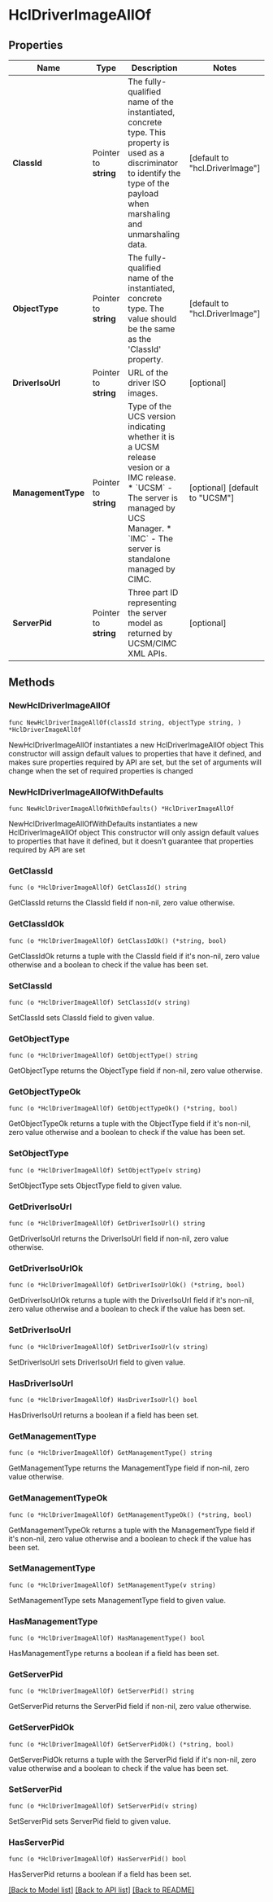 # HclDriverImageAllOf

## Properties

Name | Type | Description | Notes
------------ | ------------- | ------------- | -------------
**ClassId** | Pointer to **string** | The fully-qualified name of the instantiated, concrete type. This property is used as a discriminator to identify the type of the payload when marshaling and unmarshaling data. | [default to "hcl.DriverImage"]
**ObjectType** | Pointer to **string** | The fully-qualified name of the instantiated, concrete type. The value should be the same as the &#39;ClassId&#39; property. | [default to "hcl.DriverImage"]
**DriverIsoUrl** | Pointer to **string** | URL of the driver ISO images. | [optional] 
**ManagementType** | Pointer to **string** | Type of the UCS version indicating whether it is a UCSM release vesion or a IMC release. * &#x60;UCSM&#x60; - The server is managed by UCS Manager. * &#x60;IMC&#x60; - The server is standalone managed by CIMC. | [optional] [default to "UCSM"]
**ServerPid** | Pointer to **string** | Three part ID representing the server model as returned by UCSM/CIMC XML APIs. | [optional] 

## Methods

### NewHclDriverImageAllOf

`func NewHclDriverImageAllOf(classId string, objectType string, ) *HclDriverImageAllOf`

NewHclDriverImageAllOf instantiates a new HclDriverImageAllOf object
This constructor will assign default values to properties that have it defined,
and makes sure properties required by API are set, but the set of arguments
will change when the set of required properties is changed

### NewHclDriverImageAllOfWithDefaults

`func NewHclDriverImageAllOfWithDefaults() *HclDriverImageAllOf`

NewHclDriverImageAllOfWithDefaults instantiates a new HclDriverImageAllOf object
This constructor will only assign default values to properties that have it defined,
but it doesn't guarantee that properties required by API are set

### GetClassId

`func (o *HclDriverImageAllOf) GetClassId() string`

GetClassId returns the ClassId field if non-nil, zero value otherwise.

### GetClassIdOk

`func (o *HclDriverImageAllOf) GetClassIdOk() (*string, bool)`

GetClassIdOk returns a tuple with the ClassId field if it's non-nil, zero value otherwise
and a boolean to check if the value has been set.

### SetClassId

`func (o *HclDriverImageAllOf) SetClassId(v string)`

SetClassId sets ClassId field to given value.


### GetObjectType

`func (o *HclDriverImageAllOf) GetObjectType() string`

GetObjectType returns the ObjectType field if non-nil, zero value otherwise.

### GetObjectTypeOk

`func (o *HclDriverImageAllOf) GetObjectTypeOk() (*string, bool)`

GetObjectTypeOk returns a tuple with the ObjectType field if it's non-nil, zero value otherwise
and a boolean to check if the value has been set.

### SetObjectType

`func (o *HclDriverImageAllOf) SetObjectType(v string)`

SetObjectType sets ObjectType field to given value.


### GetDriverIsoUrl

`func (o *HclDriverImageAllOf) GetDriverIsoUrl() string`

GetDriverIsoUrl returns the DriverIsoUrl field if non-nil, zero value otherwise.

### GetDriverIsoUrlOk

`func (o *HclDriverImageAllOf) GetDriverIsoUrlOk() (*string, bool)`

GetDriverIsoUrlOk returns a tuple with the DriverIsoUrl field if it's non-nil, zero value otherwise
and a boolean to check if the value has been set.

### SetDriverIsoUrl

`func (o *HclDriverImageAllOf) SetDriverIsoUrl(v string)`

SetDriverIsoUrl sets DriverIsoUrl field to given value.

### HasDriverIsoUrl

`func (o *HclDriverImageAllOf) HasDriverIsoUrl() bool`

HasDriverIsoUrl returns a boolean if a field has been set.

### GetManagementType

`func (o *HclDriverImageAllOf) GetManagementType() string`

GetManagementType returns the ManagementType field if non-nil, zero value otherwise.

### GetManagementTypeOk

`func (o *HclDriverImageAllOf) GetManagementTypeOk() (*string, bool)`

GetManagementTypeOk returns a tuple with the ManagementType field if it's non-nil, zero value otherwise
and a boolean to check if the value has been set.

### SetManagementType

`func (o *HclDriverImageAllOf) SetManagementType(v string)`

SetManagementType sets ManagementType field to given value.

### HasManagementType

`func (o *HclDriverImageAllOf) HasManagementType() bool`

HasManagementType returns a boolean if a field has been set.

### GetServerPid

`func (o *HclDriverImageAllOf) GetServerPid() string`

GetServerPid returns the ServerPid field if non-nil, zero value otherwise.

### GetServerPidOk

`func (o *HclDriverImageAllOf) GetServerPidOk() (*string, bool)`

GetServerPidOk returns a tuple with the ServerPid field if it's non-nil, zero value otherwise
and a boolean to check if the value has been set.

### SetServerPid

`func (o *HclDriverImageAllOf) SetServerPid(v string)`

SetServerPid sets ServerPid field to given value.

### HasServerPid

`func (o *HclDriverImageAllOf) HasServerPid() bool`

HasServerPid returns a boolean if a field has been set.


[[Back to Model list]](../README.md#documentation-for-models) [[Back to API list]](../README.md#documentation-for-api-endpoints) [[Back to README]](../README.md)


